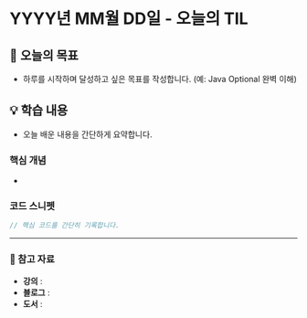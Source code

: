 # YYYY년 MM월 DD일 - 오늘의 TIL

## 🚀 오늘의 목표
- 하루를 시작하며 달성하고 싶은 목표를 작성합니다. (예: Java Optional 완벽 이해)

## 💡 학습 내용
- 오늘 배운 내용을 간단하게 요약합니다.

### 핵심 개념
-

### 코드 스니펫
```java
// 핵심 코드를 간단히 기록합니다.
```

---
### 🔗 참고 자료
- **강의** : 
- **블로그** : 
- **도서** : 
